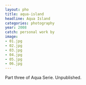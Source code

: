 ```yaml
---
layout: pho
title: aqua-island
headline: Aqua Island
categories: photography
year: 2008
catch: personal work by
image:
- 01.jpg
- 02.jpg
- 03.jpg
- 04.jpg
- 05.jpg
- 06.jpg
---
```


Part three of Aqua Serie. Unpublished.
